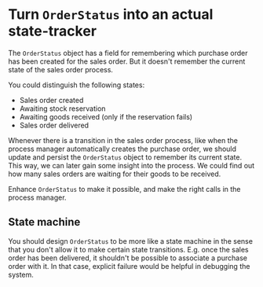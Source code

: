 # Turn `OrderStatus` into an actual state-tracker 

The `OrderStatus` object has a field for remembering which purchase order has been created for the sales order. But it doesn't remember the current state of the sales order process.

You could distinguish the following states:

- Sales order created
- Awaiting stock reservation
- Awaiting goods received (only if the reservation fails)
- Sales order delivered

Whenever there is a transition in the sales order process, like when the process manager automatically creates the purchase order, we should update and persist the `OrderStatus` object to remember its current state. This way, we can later gain some insight into the process. We could find out how many sales orders are waiting for their goods to be received.

Enhance `OrderStatus` to make it possible, and make the right calls in the process manager.

## State machine

You should design `OrderStatus` to be more like a state machine in the sense that you don't allow it to make certain state transitions. E.g. once the sales order has been delivered, it shouldn't be possible to associate a purchase order with it. In that case, explicit failure would be helpful in debugging the system.
